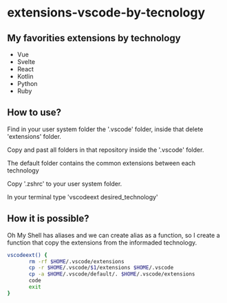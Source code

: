 # extensions-vscode-by-tecnology

## My favorities extensions by technology

- Vue
- Svelte
- React
- Kotlin
- Python
- Ruby

## How to use?

Find in your user system folder the '.vscode' folder, inside that delete 'extensions' folder.

Copy and past all folders in that repository inside the '.vscode' folder.

The default folder contains the common extensions between each technology

Copy '.zshrc' to your user system folder.

In your terminal type 'vscodeext desired_technology'

## How it is possible?

Oh My Shell has aliases and we can create alias as a function, so I create a function that copy the extensions from the informaded technology.

```sh
vscodeext() {
       rm -rf $HOME/.vscode/extensions
       cp -r $HOME/.vscode/$1/extensions $HOME/.vscode
       cp -a $HOME/.vscode/default/. $HOME/.vscode/extensions
       code
       exit
}

```
